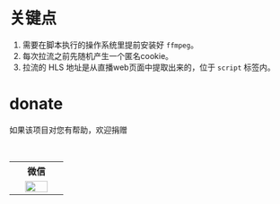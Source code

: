 # 关键点
1. 需要在脚本执行的操作系统里提前安装好 `ffmpeg`。
2. 每次拉流之前先随机产生一个匿名cookie。
3. 拉流的 HLS 地址是从直播web页面中提取出来的，位于 `script` 标签内。

# donate

如果该项目对您有帮助，欢迎捐赠

<table>
  <tr>
    <th width="50%">微信</th>
  </tr>
  <tr></tr>
  <tr align="center">
    <td><img width="70%" src=""></td>
  </tr>
</table>

